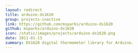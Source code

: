 ```yaml
---
layout: redirect
title: arduino-ds1620
group: projects-inactive
link: https://github.com/msparks/arduino-ds1620
github: msparks/arduino-ds1620
icon: /static/images/projects/arduino-ds1620.png
date: 2011-01-13
summary: DS1620 digital thermometer library for Arduino.
---
```

